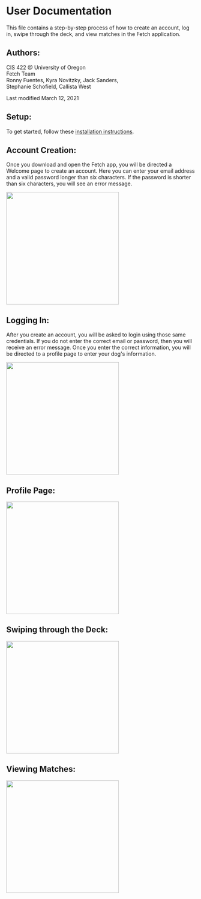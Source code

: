 # User Documentation

This file contains a step-by-step process of how to create an account, log in, swipe through the deck, and view matches in the Fetch application.

## Authors:

CIS 422 @ University of Oregon  
Fetch Team  
Ronny Fuentes, Kyra Novitzky, Jack Sanders,  
Stephanie Schofield, Callista West

Last modified March 12, 2021

## Setup:

To get started, follow these [installation instructions](https://github.com/JackSanders1998/CIS422Proj2/blob/main/README.md).    

## Account Creation:

Once you download and open the Fetch app, you will be directed a Welcome page to create an account. Here you can enter your email address and a valid password longer than six characters. If the password is shorter than six characters, you will see an error message. 

<img src="https://github.com/JackSanders1998/CIS422Proj2/blob/main/docs/mockup_images/account_creation.png" width="300" />

## Logging In:

After you create an account, you will be asked to login using those same credentials. If you do not enter the correct email or password, then you will receive an error message. Once you enter the correct information, you will be directed to a profile page to enter your dog's information. 

<img src="https://github.com/JackSanders1998/CIS422Proj2/blob/main/docs/mockup_images/sign_in.png" width="300" />

## Profile Page:
<img src="https://github.com/JackSanders1998/CIS422Proj2/blob/main/docs/mockup_images/profile_page.png" width="300" />

## Swiping through the Deck:
<img src="https://github.com/JackSanders1998/CIS422Proj2/blob/main/docs/mockup_images/deck.png" width="300" />

## Viewing Matches:
<img src="https://github.com/JackSanders1998/CIS422Proj2/blob/main/docs/mockup_images/view_matches.png" width="300" />